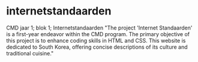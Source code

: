 # internetstandaarden
CMD jaar 1; blok 1; Internetstandaarden
"The project 'Internet Standaarden' is a first-year endeavor within the CMD program. The primary objective of this project is to enhance coding skills in HTML and CSS. This website is dedicated to South Korea, offering concise descriptions of its culture and traditional cuisine."
